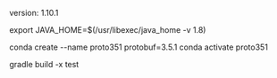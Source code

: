 version: 1.10.1

export JAVA_HOME=$(/usr/libexec/java_home -v 1.8)


conda create --name proto351 protobuf=3.5.1
conda activate proto351

gradle build -x test